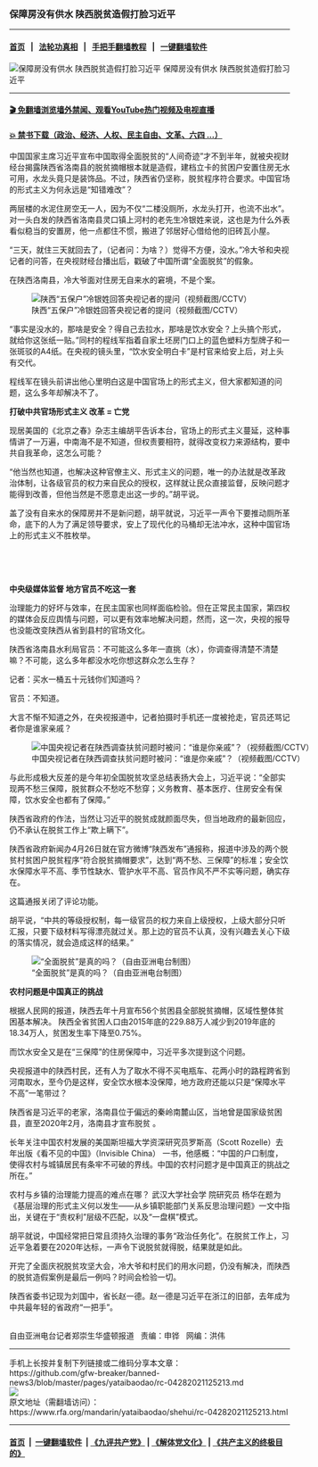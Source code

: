 ### 保障房没有供水  陕西脱贫造假打脸习近平
------------------------

#### [首页](https://github.com/gfw-breaker/banned-news3/blob/master/README.md) &nbsp;&nbsp;|&nbsp;&nbsp; [法轮功真相](https://github.com/begood0513/basic/blob/master/README.md)  &nbsp;&nbsp;|&nbsp;&nbsp; [手把手翻墙教程](https://github.com/gfw-breaker/guides/wiki)  &nbsp;&nbsp;|&nbsp;&nbsp; [一键翻墙软件](https://github.com/gfw-breaker/nogfw/blob/master/README.md)  



<div id="headerimg">
 <img alt="保障房没有供水  陕西脱贫造假打脸习近平" src="https://www.rfa.org/mandarin/yataibaodao/shehui/rc-04282021125213.html/@@images/c1c38a52-c665-4c11-8d5c-35488378a27e.jpeg" title="保障房没有供水  陕西脱贫造假打脸习近平"/>
 <span class="lead_image_caption">
  保障房没有供水  陕西脱贫造假打脸习近平
 </span>
 <!-- zoomattribute -->
</div>

<hr/>


#### [ 🎬  免翻墙浏览墙外禁闻、观看YouTube热门视频及电视直播](https://github.com/gfw-breaker/HelloWorld)

#### [ 💥  禁书下载（政治、经济、人权、民主自由、文革、六四 ...）](https://github.com/gfw-breaker/books/blob/master/README.md)

<div id="storytext">
 <p>
 </p>
 <p>
  中国国家主席习近平宣布中国取得全面脱贫的“人间奇迹”才不到半年，就被央视财经台揭露陕西省洛南县的脱贫摘帽根本就是造假，建档立卡的贫困户安置住房无水可用，水龙头竟只是装饰品。不过，陕西省仍坚称，脱贫程序符合要求。中国官场的形式主义为何永远是“知错难改”？
 </p>
 <p>
  两层楼的水泥住房空无一人，因为不仅“二楼没厕所，水龙头打开，也流不出水”。对一头白发的陕西省洛南县灵口镇上河村的老先生冷银姓来说，这也是为什么外表看似稳当的安置房，他一点都住不惯，搬进了邻居好心借给他的旧砖瓦小屋。
 </p>
 <p>
  “三天，就住三天就回去了，（记者问：为啥？）觉得不方便，没水。”冷大爷和央视记者的问答，在央视财经台播出后，戳破了中国所谓“全面脱贫”的假象。
 </p>
 <p>
  在陕西洛南县，冷大爷面对住房无自来水的窘境，不是个案。
 </p>
 <p>
  <figure class="image-richtext image-inline captioned" style="width:620px;">
   <img alt="陕西“五保户”冷银姓回答央视记者的提问（视频截图/CCTV）" src="https://www.rfa.org/mandarin/yataibaodao/shehui/rc-04282021125213.html/rc0428a.jpg/@@images/d37b5bbd-0aa9-4e90-93fa-c699a38bfe7f.jpeg" title="rc0428a.jpg"/>
   <figcaption class="image-caption">
    陕西“五保户”冷银姓回答央视记者的提问（视频截图/CCTV）
   </figcaption>
   <small>
   </small>
  </figure>
 </p>
 <p>
  “事实是没水的，那啥是安全？得自己去拉水，那啥是饮水安全？上头搞个形式，就给你这张纸一贴。”同村的程线军指着自家土坯房门口上的蓝色塑料方型牌子和一张斑驳的A4纸。在央视的镜头里，“饮水安全明白卡”是村官来给安上后，对上头有交代。
 </p>
 <p>
  程线军在镜头前讲出他心里明白这是中国官场上的形式主义，但大家都知道的问题，这么多年却解决不了。
 </p>
 <p>
  <strong>
   打破中共官场形式主义
  </strong>
  <strong>
  </strong>
  <strong>
  </strong>
  <strong>
   改革
  </strong>
  <strong>
   =
  </strong>
  <strong>
   亡党
  </strong>
 </p>
 <p>
  现居美国的《北京之春》杂志主编胡平告诉本台，官场上的形式主义蔓延，这种事情讲了一万遍，中南海不是不知道，但权责要相符，就得改变权力来源结构，要中共自我革命，这怎么可能？
 </p>
 <p>
  “他当然也知道，也解决这种官僚主义、形式主义的问题，唯一的办法就是改革政治体制，让各级官员的权力来自民众的授权，这样就让民众直接监督，反映问题才能得到改善，但他当然是不愿意走出这一步的。”胡平说。
 </p>
 <p>
  盖了没有自来水的保障房并不是新问题，胡平就说，习近平一声令下要推动厕所革命，底下的人为了满足领导要求，安上了现代化的马桶却无法冲水，这种中国官场上的形式主义不胜枚举。
 </p>
 <p>
  <br/>
 </p>
 <p>
  <br/>
 </p>
 <p>
  <strong>
   中央级媒体监督
  </strong>
  <strong>
  </strong>
  <strong>
   地方官员不吃这一套
  </strong>
 </p>
 <p>
  治理能力的好坏与效率，在民主国家也同样面临检验。但在正常民主国家，第四权的媒体会反应舆情与问题，可以更有效率地解决问题，然而，这一次，央视的报导也没能改变陕西从省到县村的官场文化。
 </p>
 <p>
  陕西省洛南县水利局官员：不可能这么多年一直挑（水），你调查得清楚不清楚嘛？不可能，这么多年都没水吃你想这群众怎么生存？
 </p>
 <p>
  记者：买水一桶五十元钱你们知道吗？
 </p>
 <p>
  官员：不知道。
 </p>
 <p>
  大言不惭不知道之外，在央视报道中，记者拍摄时手机还一度被抢走，官员还骂记者你是谁家亲戚？
 </p>
 <p>
  <figure class="image-richtext image-inline captioned" style="width:620px;">
   <img alt="中国央视记者在陕西调查扶贫问题时被问：“谁是你亲戚”？（视频截图/CCTV）" src="https://www.rfa.org/mandarin/yataibaodao/shehui/rc-04282021125213.html/rc0428.jpg/@@images/385e5dc9-1e36-4b94-8f4d-72a27b654b6f.jpeg" title="rc0428.jpg"/>
   <figcaption class="image-caption">
    中国央视记者在陕西调查扶贫问题时被问：“谁是你亲戚”？（视频截图/CCTV）
   </figcaption>
   <small>
   </small>
  </figure>
 </p>
 <p>
  与此形成极大反差的是今年初全国脱贫攻坚总结表扬大会上，习近平说：“全部实现两不愁三保障，脱贫群众不愁吃不愁穿；义务教育、基本医疗、住房安全有保障，饮水安全也都有了保障。”
 </p>
 <p>
  陕西省政府的作法，当然让习近平的脱贫成就颜面尽失，但当地政府的最新回应，仍不承认在脱贫工作上“欺上瞒下”。
 </p>
 <p>
  陕西省政府新闻办4月26日就在官方微博“陕西发布”通报称，报道中涉及的两个脱贫村贫困户脱贫程序“符合脱贫摘帽要求”，达到“两不愁、三保障”的标准；安全饮水保障水平不高、季节性缺水、管护水平不高、官员作风不严不实等问题，确实存在。
 </p>
 <p>
  这篇通报关闭了评论功能。
 </p>
 <p>
  胡平说，“中共的等级授权制，每一级官员的权力来自上级授权，上级大部分只听汇报，只要下级材料写得漂亮就过关。那上边的官员不认真，没有兴趣去关心下级的落实情况，就会造成这样的结果。”
 </p>
 <p>
  <figure class="image-richtext image-inline captioned" style="width:620px;">
   <img alt="“全面脱贫”是真的吗？（自由亚洲电台制图）" src="https://www.rfa.org/mandarin/yataibaodao/shehui/rc-04282021125213.html/rc0428c.jpg/@@images/dc576b00-741c-4650-8126-9752e0ce9c84.jpeg" title="rc0428c.jpg"/>
   <figcaption class="image-caption">
    “全面脱贫”是真的吗？（自由亚洲电台制图）
   </figcaption>
   <small>
   </small>
  </figure>
 </p>
 <p>
  <strong>
   农村问题是中国真正的挑战
  </strong>
 </p>
 <p>
  根据人民网的报道，陕西去年十月宣布56个贫困县全部脱贫摘帽，区域性整体贫困基本解决。 陕西全省贫困人口由2015年底的229.88万人减少到2019年底的18.34万人，贫困发生率下降至0.75%。
 </p>
 <p>
  而饮水安全又是在“三保障”的住房保障中，习近平多次提到这个问题。
 </p>
 <p>
  央视报道中的陕西村民，还有人为了取水不得不买电瓶车、花两小时的路程跨省到河南取水，至今仍是这样，安全饮水根本没保障，地方政府还能以只是“保障水平不高”一笔带过？
 </p>
 <p>
  陕西省是习近平的老家，洛南县位于偏远的秦岭南麓山区，当地曾是国家级贫困县，直至2020年2月，洛南县才宣布脱贫 。
 </p>
 <p>
  长年关注中国农村发展的美国斯坦福大学资深研究员罗斯高（Scott Rozelle）去年出版《看不见的中国》（Invisible China） 一书，他感概：“中国的户口制度，使得农村与城镇居民有条牢不可破的界线。中国的农村问题才是中国真正的挑战之所在。”
 </p>
 <p>
  农村与乡镇的治理能力提高的难点在哪？
  <span>
   <span>
    武汉大学社会学
   </span>
  </span>
  <span>
   院研究员
  </span>
  杨华在题为《基层治理的形式主义何以发生——从乡镇职能部门关系反思治理问题》一文中指出，关键在于“责权利”层级不匹配，以及“一盘棋”模式。
 </p>
 <p>
  胡平就说，中国经常把日常且须持久治理的事务“政治任务化”。在脱贫工作上，习近平急着要在2020年达标，一声令下说脱贫就得脱，结果就是如此。
 </p>
 <p>
  开完了全面庆祝脱贫攻坚大会，冷大爷和村民们的用水问题，仍没有解决，而陕西的脱贫造假案例是最后一例吗？时间会检验一切。
 </p>
 <p>
  陕西省委书记现为刘国中，省长赵一德。赵一德是习近平在浙江的旧部，去年成为中共最年轻的省政府“一把手”。
 </p>
 <p>
  <br/>
  自由亚洲电台记者郑崇生华盛顿报道   责编：申铧   网编：洪伟
 </p>
</div>

<hr/>
手机上长按并复制下列链接或二维码分享本文章：<br/>
https://github.com/gfw-breaker/banned-news3/blob/master/pages/yataibaodao/rc-04282021125213.md <br/>
<a href='https://github.com/gfw-breaker/banned-news3/blob/master/pages/yataibaodao/rc-04282021125213.md'><img src='https://github.com/gfw-breaker/banned-news3/blob/master/pages/yataibaodao/rc-04282021125213.md.png'/></a> <br/>
原文地址（需翻墙访问）：https://www.rfa.org/mandarin/yataibaodao/shehui/rc-04282021125213.html


------------------------
#### [首页](https://github.com/gfw-breaker/banned-news3/blob/master/README.md) &nbsp;|&nbsp; [一键翻墙软件](https://github.com/gfw-breaker/nogfw/blob/master/README.md) &nbsp;| [《九评共产党》](https://github.com/gfw-breaker/9ping.md/blob/master/README.md#九评之一评共产党是什么) | [《解体党文化》](https://github.com/gfw-breaker/jtdwh.md/blob/master/README.md) | [《共产主义的终极目的》](https://github.com/gfw-breaker/gczydzjmd.md/blob/master/README.md)


<img src='http://gfw-breaker.win/banned-news3/pages/yataibaodao/rc-04282021125213.md' width='0px' height='0px'/>